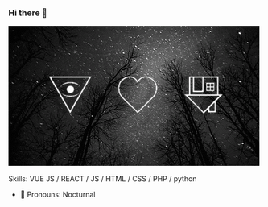 ### Hi there 👋

![GIF-1](https://github.com/Nocturnal-OFC/Nocturnal-OFC/blob/main/GIF-1.gif)

Skills: VUE JS / REACT / JS / HTML / CSS / PHP / python

- 🔭 Pronouns: Nocturnal
<!--
**Nocturnal-OFC/Nocturnal-OFC** is a ✨ _special_ ✨ repository because its `README.md` (this file) appears on your GitHub profile.

Here are some ideas to get you started:

- 🔭 I’m currently working on ...
- 🌱 I’m currently learning ...
- 👯 I’m looking to collaborate on ...
- 🤔 I’m looking for help with ...
- 💬 Ask me about ...
- 📫 How to reach me: ...
- 😄 Pronouns: ...
- ⚡ Fun fact: ...
-->
